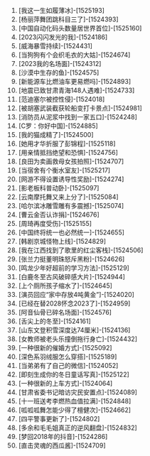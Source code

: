 
1. [我这一生如履薄冰]-[1525193]
1. [杨丽萍舞团跳科目三了]-[1524393]
1. [中国自动化码头数量居世界首位]-[1525160]
1. [2023闪闪发光的我]-[1524186]
1. [威海暴雪持续]-[1524431]
1. [当狗狗有个会织毛衣的大姑]-[1524674]
1. [2023我的名场面]-[1524312]
1. [沙漠中生存的鱼]-[1524575]
1. [新能源车比燃油车更易燃吗]-[1524893]
1. [地震已致甘肃青海148人遇难]-[1524733]
1. [范迪塞尔被控性侵]-[1524018]
1. [被胡塞武装截获轮船变打卡景点]-[1524981]
1. [消防员从泥浆中找到一家五口]-[1524248]
1. [C罗：你好中国]-[1524885]
1. [我的猫成精了]-[1524500]
1. [她用才华折服了彭锦程]-[1525118]
1. [用亲情抵挡绝望和恐惧]-[1524756]
1. [良田为卖画救母女孩拍照]-[1524707]
1. [当宿舍有个衡水室友]-[1525217]
1. [网游不得设置诱导性奖励]-[1524274]
1. [影老板科普动卧]-[1525097]
1. [云南摩托舞又来上分了]-[1525084]
1. [哈尔滨冰雕雪雕有多震撼]-[1525074]
1. [曹云金否认诈捐]-[1524676]
1. [周琦再度受伤]-[1525155]
1. [中国终将统一也必然统一]-[1524655]
1. [韩剧京城怪物上线]-[1524829]
1. [我在江西找到了歌里的红尘客栈]-[1524506]
1. [张兰力挺董明珠怒斥黑粉]-[1524626]
1. [鸣龙少年好超前的学习方法]-[1525129]
1. [白鹿冬至古风破碎感大片]-[1524944]
1. [上个厕所孩子缩水了]-[1524645]
1. [演员回应“家中存放4吨黄金”]-[1524020]
1. [已经在替2028怀念2023了]-[1524959]
1. [阿音仙骨已碎名场面]-[1524576]
1. [舌尖上的冬至]-[1524161]
1. [山东文登积雪深度达74厘米]-[1524136]
1. [女教师被老头乐撞倒拖行身亡]-[1524432]
1. [一种很新的催婚方式]-[1525092]
1. [深色系羽绒服怎么穿搭]-[1525189]
1. [当弟弟有了自己的微信]-[1524052]
1. [即刻生成你的冬日童话写真]-[1525122]
1. [一种很新的上车方式]-[1524064]
1. [甘肃省委书记暗访灾民安置点]-[1524089]
1. [十一班送考李燃热血值拉满]-[1524848]
1. [呱呱呱舞怎能少得了檀健次]-[1524662]
1. [四平警事更新了]-[1524802]
1. [多余和毛毛姐真正的逆风翻盘]-[1524832]
1. [梦回2018年的抖音]-[1524286]
1. [直击灵魂的西瓜酱]-[1524709]